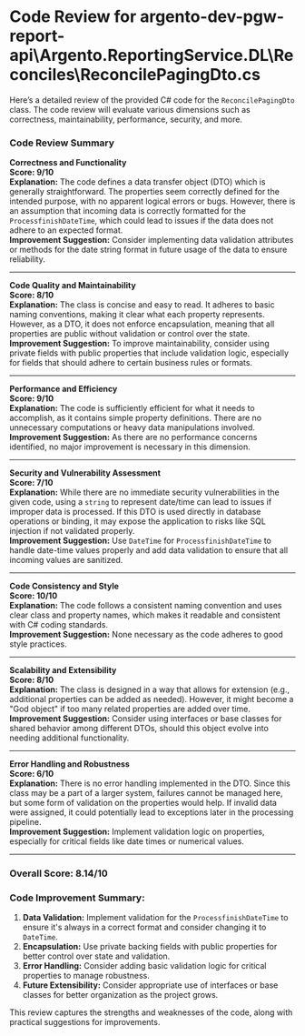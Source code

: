 # Code Review for argento-dev-pgw-report-api\Argento.ReportingService.DL\Reconciles\ReconcilePagingDto.cs

Here’s a detailed review of the provided C# code for the `ReconcilePagingDto` class. The code review will evaluate various dimensions such as correctness, maintainability, performance, security, and more.

### Code Review Summary

**Correctness and Functionality**  
**Score: 9/10**  
**Explanation:** The code defines a data transfer object (DTO) which is generally straightforward. The properties seem correctly defined for the intended purpose, with no apparent logical errors or bugs. However, there is an assumption that incoming data is correctly formatted for the `ProcessfinishDateTime`, which could lead to issues if the data does not adhere to an expected format.  
**Improvement Suggestion:** Consider implementing data validation attributes or methods for the date string format in future usage of the data to ensure reliability.

---

**Code Quality and Maintainability**  
**Score: 8/10**  
**Explanation:** The class is concise and easy to read. It adheres to basic naming conventions, making it clear what each property represents. However, as a DTO, it does not enforce encapsulation, meaning that all properties are public without validation or control over the state.  
**Improvement Suggestion:** To improve maintainability, consider using private fields with public properties that include validation logic, especially for fields that should adhere to certain business rules or formats.

---

**Performance and Efficiency**  
**Score: 9/10**  
**Explanation:** The code is sufficiently efficient for what it needs to accomplish, as it contains simple property definitions. There are no unnecessary computations or heavy data manipulations involved.  
**Improvement Suggestion:** As there are no performance concerns identified, no major improvement is necessary in this dimension.

---

**Security and Vulnerability Assessment**  
**Score: 7/10**  
**Explanation:** While there are no immediate security vulnerabilities in the given code, using a `string` to represent date/time can lead to issues if improper data is processed. If this DTO is used directly in database operations or binding, it may expose the application to risks like SQL injection if not validated properly.  
**Improvement Suggestion:** Use `DateTime` for `ProcessfinishDateTime` to handle date-time values properly and add data validation to ensure that all incoming values are sanitized.

---

**Code Consistency and Style**  
**Score: 10/10**  
**Explanation:** The code follows a consistent naming convention and uses clear class and property names, which makes it readable and consistent with C# coding standards.  
**Improvement Suggestion:** None necessary as the code adheres to good style practices.

---

**Scalability and Extensibility**  
**Score: 8/10**  
**Explanation:** The class is designed in a way that allows for extension (e.g., additional properties can be added as needed). However, it might become a "God object" if too many related properties are added over time.  
**Improvement Suggestion:** Consider using interfaces or base classes for shared behavior among different DTOs, should this object evolve into needing additional functionality.

---

**Error Handling and Robustness**  
**Score: 6/10**  
**Explanation:** There is no error handling implemented in the DTO. Since this class may be a part of a larger system, failures cannot be managed here, but some form of validation on the properties would help. If invalid data were assigned, it could potentially lead to exceptions later in the processing pipeline.  
**Improvement Suggestion:** Implement validation logic on properties, especially for critical fields like date times or numerical values.

---

### Overall Score: 8.14/10

### Code Improvement Summary:
1. **Data Validation:** Implement validation for the `ProcessfinishDateTime` to ensure it's always in a correct format and consider changing it to `DateTime`.
2. **Encapsulation:** Use private backing fields with public properties for better control over state and validation.
3. **Error Handling:** Consider adding basic validation logic for critical properties to manage robustness.
4. **Future Extensibility:** Consider appropriate use of interfaces or base classes for better organization as the project grows.

This review captures the strengths and weaknesses of the code, along with practical suggestions for improvements.